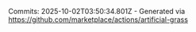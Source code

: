 Commits: 2025-10-02T03:50:34.801Z - Generated via https://github.com/marketplace/actions/artificial-grass
<br>
